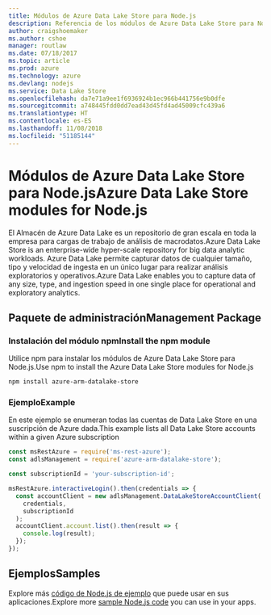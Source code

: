 ```yaml
---
title: Módulos de Azure Data Lake Store para Node.js
description: Referencia de los módulos de Azure Data Lake Store para Node.js
author: craigshoemaker
ms.author: cshoe
manager: routlaw
ms.date: 07/18/2017
ms.topic: article
ms.prod: azure
ms.technology: azure
ms.devlang: nodejs
ms.service: Data Lake Store
ms.openlocfilehash: da7e71a9ee1f6936924b1ec966b441756e9b0dfe
ms.sourcegitcommit: a748445fdd0dd7ead43d45fd4ad45009cfc439a6
ms.translationtype: HT
ms.contentlocale: es-ES
ms.lasthandoff: 11/08/2018
ms.locfileid: "51185144"
---
```

# <a name="azure-data-lake-store-modules-for-nodejs"></a><span data-ttu-id="0dd12-103">Módulos de Azure Data Lake Store para Node.js</span><span class="sxs-lookup"><span data-stu-id="0dd12-103">Azure Data Lake Store modules for Node.js</span></span>

<span data-ttu-id="0dd12-104">El Almacén de Azure Data Lake es un repositorio de gran escala en toda la empresa para cargas de trabajo de análisis de macrodatos.</span><span class="sxs-lookup"><span data-stu-id="0dd12-104">Azure Data Lake Store is an enterprise-wide hyper-scale repository for big data analytic workloads.</span></span> <span data-ttu-id="0dd12-105">Azure Data Lake permite capturar datos de cualquier tamaño, tipo y velocidad de ingesta en un único lugar para realizar análisis exploratorios y operativos.</span><span class="sxs-lookup"><span data-stu-id="0dd12-105">Azure Data Lake enables you to capture data of any size, type, and ingestion speed in one single place for operational and exploratory analytics.</span></span>

## <a name="management-package"></a><span data-ttu-id="0dd12-106">Paquete de administración</span><span class="sxs-lookup"><span data-stu-id="0dd12-106">Management Package</span></span>

### <a name="install-the-npm-module"></a><span data-ttu-id="0dd12-107">Instalación del módulo npm</span><span class="sxs-lookup"><span data-stu-id="0dd12-107">Install the npm module</span></span>

<span data-ttu-id="0dd12-108">Utilice npm para instalar los módulos de Azure Data Lake Store para Node.js.</span><span class="sxs-lookup"><span data-stu-id="0dd12-108">Use npm to install the Azure Data Lake Store modules for Node.js</span></span>

```bash
npm install azure-arm-datalake-store
```

### <a name="example"></a><span data-ttu-id="0dd12-109">Ejemplo</span><span class="sxs-lookup"><span data-stu-id="0dd12-109">Example</span></span>

<span data-ttu-id="0dd12-110">En este ejemplo se enumeran todas las cuentas de Data Lake Store en una suscripción de Azure dada.</span><span class="sxs-lookup"><span data-stu-id="0dd12-110">This example lists all Data Lake Store accounts within a given Azure subscription</span></span>

```javascript
const msRestAzure = require('ms-rest-azure');
const adlsManagement = require('azure-arm-datalake-store');

const subscriptionId = 'your-subscription-id';

msRestAzure.interactiveLogin().then(credentials => {
  const accountClient = new adlsManagement.DataLakeStoreAccountClient(
    credentials,
    subscriptionId
  );
  accountClient.account.list().then(result => {
    console.log(result);
  });
});
```

## <a name="samples"></a><span data-ttu-id="0dd12-111">Ejemplos</span><span class="sxs-lookup"><span data-stu-id="0dd12-111">Samples</span></span>

<span data-ttu-id="0dd12-112">Explore más [código de Node.js de ejemplo](https://azure.microsoft.com/resources/samples/?platform=nodejs) que puede usar en sus aplicaciones.</span><span class="sxs-lookup"><span data-stu-id="0dd12-112">Explore more [sample Node.js code](https://azure.microsoft.com/resources/samples/?platform=nodejs) you can use in your apps.</span></span>

